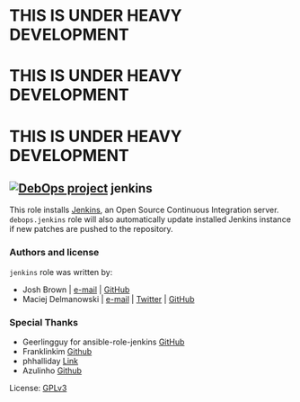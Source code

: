 # THIS IS UNDER HEAVY DEVELOPMENT #
# THIS IS UNDER HEAVY DEVELOPMENT #
# THIS IS UNDER HEAVY DEVELOPMENT #

## [![DebOps project](http://debops.org/images/debops-small.png)](http://debops.org) jenkins

This role installs [Jenkins](http://jenkins-ci.org/), an Open Source
Continuous Integration server.  `debops.jenkins` role will also automatically update
installed Jenkins instance if new patches are pushed to the repository.

### Authors and license

`jenkins` role was written by:
- Josh Brown | [e-mail](mailto:josh.brown@tobi.com) | [GitHub](https://github.com/tobijb)
- Maciej Delmanowski | [e-mail](mailto:drybjed@gmail.com) | [Twitter](https://twitter.com/drybjed) | [GitHub](https://github.com/drybjed)

### Special Thanks
- Geerlingguy for ansible-role-jenkins [GitHub](https://github.com/geerlingguy/ansible-role-jenkins)
- Franklinkim [Github](https://github.com/weareinteractive/ansible-nginx/blob/master/Vagrantfile)
- phhalliday [Link](http://pghalliday.com/jenkins/groovy/sonar/chef/configuration/management/2014/09/21/some-useful-jenkins-groovy-scripts.html)
- Azulinho [Github](https://github.com/Azulinho/ansible-jenkins-showcase)

License: [GPLv3](https://tldrlegal.com/license/gnu-general-public-license-v3-%28gpl-3%29)
